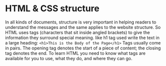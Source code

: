 # HTML & CSS structure
In all kinds of documents, structure is very important in helping
readers to understand the messages and the same applies to the website structure.
So HTML uses tags (characters that sit inside angled
brackets) to give the information they surround special
meaning. like h1 tag used write the text in a large heading: 
```<h1>This is the Body of the Page</h1>```
Tags usually come in pairs. The opening tag denotes
the start of a piece of content; the closing tag denotes
the end.
To learn HTML you need to know what tags are
available for you to use, what they do, and where they
can go.